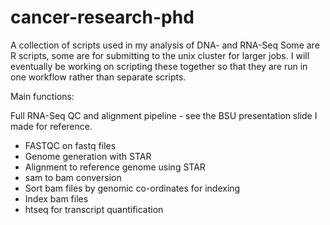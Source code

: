 # cancer-research-phd
A collection of scripts used in my analysis of DNA- and RNA-Seq
Some are R scripts, some are for submitting to the unix cluster for larger jobs. I will eventually be working on scripting these together so that they are run in one workflow rather than separate scripts.

Main functions:

Full RNA-Seq QC and alignment pipeline - see the BSU presentation slide I made for reference.
  * FASTQC on fastq files
  * Genome generation with STAR
  * Alignment to reference genome using STAR
  * sam to bam conversion
  * Sort bam files by genomic co-ordinates for indexing
  * Index bam files
  * htseq for transcript quantification
